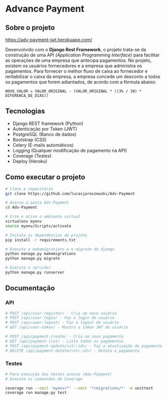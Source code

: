 # Advance Payment

## Sobre o projeto
https://adv-payment-jwt.herokuapp.com/

Desenvolvido com o __Django Rest Framework__, o projeto trata-se da construção de uma API _(Application Programming Interface)_ para facilitar as operações de uma empresa que antecipa pagamentos. No projeto, existem os usuários fornecedores e a empresa que administra os pagamentos. Para fornecer o melhor fluxo de caixa ao fornecedor e rentabilizar o caixa da empresa, a empresa concede um desconto a todos os pagamentos que forem adiantados, de acordo com a fórmula abaixo:

```
NOVO_VALOR = VALOR_ORIGINAL - (VALOR_ORIGINAL * ((3% / 30) * DIFERENCA_DE_DIAS))
```

## Tecnologias
- Django REST framework (Python)
- Autenticação por Token (JWT)
- PostgreSQL (Banco de dados)
- Bootstrap (CSS)
- Celery (E-mails automáticos)
- Logging (Qualquer modificação de pagamento na API)
- Coverage (Testes)
- Deploy (Heroku)

## Como executar o projeto

```bash
# Clone o repositório
git clone https://github.com/lucasjaroszewski/Adv-Payment

# Acesse a pasta Adv-Payment
cd Adv-Payment

# Crie e ative o ambiente virtual
virtualenv myenv
source myenv/Scripts/activate

# Instale as dependências do projeto
pip install -r requirements.txt

# Execute o makemigrations e o migrate do django
python manage.py makemigrations
python manage.py migrate

# Execute o servidor
python manage.py runserver
```

## Documentação

### API

```bash
# POST /api/user-register/ - Cria um novo usuário
# POST /api/user-login/ - Faz o login do usuário
# POST /api/user-logout/ - Faz o logout do usuário
# GET /api/user-token/ - Mostra o token JWT do usuário

# POST /api/payment-create/ - Cria um novo pagamento
# GET /api/payment-list/ - Lista todos os pagamentos
# POST /api/payment-update/<str:id>/ - Faz a atualização do pagamento
# DELETE /api/payment-delete/<str:id>/ - Deleta o pagamento
```

### Testes

```bash
# Para execução dos testes acesse /Adv-Payment/
# Execute os comaandos do Coverage

coverage run --omit 'myenv/*' --omit '*/migrations/*' -m unittest
coverage run manage.py test
```
